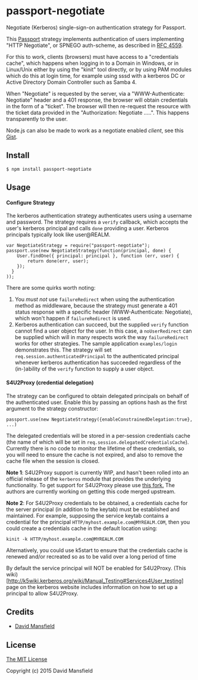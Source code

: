 passport-negotiate
============================

Negotiate (Kerberos) single-sign-on authentication strategy for Passport.

This [Passport](http://passportjs.org/) strategy implements authentication of users 
implementing "HTTP Negotiate", or SPNEGO auth-scheme, as described in 
[RFC 4559](https://www.ietf.org/rfc/rfc4559.txt).

For this to work, clients (browsers) must have access to a "credentials cache", which 
happens when logging in to a Domain in Windows, or in Linux/Unix either by
using the "kinit" tool directly, or by using PAM modules which do this at login
time, for example using sssd with a kerberos DC or Active Directory Domain Controller
such as Samba 4.

When "Negotiate" is requested by the server, via a "WWW-Authenticate: Negotiate" 
header and a 401 response, the browser will obtain credentials in the form of
a "ticket".  The browser will then re-request the resource with the ticket
data provided in the "Authorization: Negotiate .....".  This happens 
transparently to the user.

Node.js can also be made to work as a negotiate enabled _client_, see this [Gist](https://gist.github.com/dmansfield/c75817dcacc2393da0a7).

## Install

    $ npm install passport-negotiate

## Usage

#### Configure Strategy

The kerberos authentication strategy authenticates users using a username and
password.  The strategy requires a `verify` callback, which accepts the user's
kerberos principal and calls `done` providing a user. Kerberos principals 
typically look like user@REALM.

    var NegotiateStrategy = require("passport-negotiate");
    passport.use(new NegotiateStrategy(function(principal, done) {
        User.findOne({ principal: principal }, function (err, user) {
            return done(err, user);
        });
      }
    ));

There are some quirks worth noting:

1. You _must not_ use `failureRedirect` when using the authentication method 
as middleware, because the strategy must generate a 401 status response with 
a specific header (WWW-Authenticate: Negotiate), which won't happen if 
`failureRedirect` is used.
2. Kerberos authentication can succeed, but the supplied `verify` function 
cannot find a user object for the user.  In this case, a `noUserRedirect` can
be supplied which will in many respects work the way `failureRedirect` works
for other strategies. The sample application `examples/login` demonstrates this.
The strategy will set `req.session.authenticatedPrincipal` to the authenticated 
principal whenever kerberos authentication has succeeded regardless of the 
(in-)ability of the `verify` function to supply a user object.

#### S4U2Proxy (credential delegation)

The strategy can be configured to obtain delegated principals on 
behalf of the authenticated user.  Enable this by passing an options hash as
the first argument to the strategy constructor:

    passport.use(new NegotiateStrategy({enableConstrainedDelegation:true}, ...) 

The delegated credentials will be stored in a per-session credentials
cache (the name of which will be set in `req.session.delegatedCredentialsCache`).
Currently there is no code to monitor the lifetime of these credentials, so you will
need to ensure the cache is not expired, and also to remove the cache file
when the session is closed.

**Note 1**: S4U2Proxy support is currently WIP, and hasn't been rolled into an 
official release of the `kerberos` module that provides the underlying functionality.
To get support for S4U2Proxy please use [this fork.](https://github.com/dmansfield/kerberos/tree/s4u)
The authors are currently working on getting this code merged upstream.

**Note 2**: For S4U2Proxy credentials to be obtained, a credentials cache for the
server principal (in addition to the keytab) must be established and maintained. 
For example, supposing the service keytab contains a credential for the principal
`HTTP/myhost.example.com@MYREALM.COM`, then you could create a credentials cache
in the default location using:

    kinit -k HTTP/myhost.example.com@MYREALM.COM

Alternatively, you could use k5start to ensure that the credentials cache is renewed
and/or recreated so as to be valid over a long period of time

By default the service principal will NOT be enabled for S4U2Proxy.  (This wiki)[http://k5wiki.kerberos.org/wiki/Manual_Testing#Services4User_testing]
page on the kerberos website includes information on how to set up a principal
to allow S4U2Proxy.

## Credits

  - [David Mansfield](http://github.com/dmansfield)
  
## License

[The MIT License](http://opensource.org/licenses/MIT)

Copyright (c) 2015 David Mansfield
